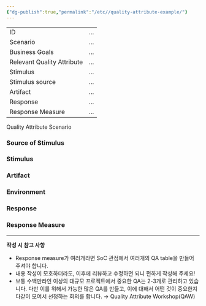 ```yaml
---
{"dg-publish":true,"permalink":"/etc//quality-attribute-example/"}
---
```


|                            |     |
| -------------------------- | --- |
| ID                         | ... |
| Scenario                   | ... |
| Business Goals             | ... |
| Relevant Quality Attribute | ... |
| Stimulus                   | ... |
| Stimulus source            | ... |
| Artifact                   | ... |
| Response                   | ... |
| Response Measure           | ... |

Quality Attribute Scenario

### Source of Stimulus
### Stimulus
### Artifact

### Environment

### Response

### Response Measure


---

**작성 시 참고 사항**
- Response measure가 여러개라면 SoC 관점에서 여러개의 QA table을 만들어 주셔야 합니다.
- 내용 작성이 모호하더라도, 이후에 리뷰하고 수정하면 되니 편하게 작성해 주세요!
- 보통 수백만라인 이상의 대규모 프로젝트에서 중요한 QA는 2-3개로 관리하고 있습니다. 다만 이를 위해서 가능한 많은 QA를 만들고, 이에 대해서 어떤 것이 중요한지 다같이 모여서 선정하는 회의를 합니다. → Quality Attribute Workshop(QAW)